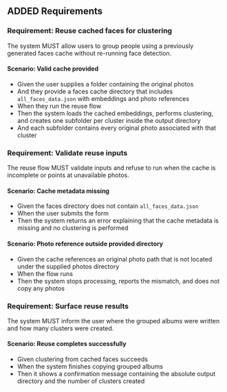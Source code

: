 ## ADDED Requirements

### Requirement: Reuse cached faces for clustering
The system MUST allow users to group people using a previously generated faces cache without re-running face detection.
#### Scenario: Valid cache provided
- Given the user supplies a folder containing the original photos
- And they provide a faces cache directory that includes `all_faces_data.json` with embeddings and photo references
- When they run the reuse flow
- Then the system loads the cached embeddings, performs clustering, and creates one subfolder per cluster inside the output directory
- And each subfolder contains every original photo associated with that cluster

### Requirement: Validate reuse inputs
The reuse flow MUST validate inputs and refuse to run when the cache is incomplete or points at unavailable photos.
#### Scenario: Cache metadata missing
- Given the faces directory does not contain `all_faces_data.json`
- When the user submits the form
- Then the system returns an error explaining that the cache metadata is missing and no clustering is performed

#### Scenario: Photo reference outside provided directory
- Given the cache references an original photo path that is not located under the supplied photos directory
- When the flow runs
- Then the system stops processing, reports the mismatch, and does not copy any photos

### Requirement: Surface reuse results
The system MUST inform the user where the grouped albums were written and how many clusters were created.
#### Scenario: Reuse completes successfully
- Given clustering from cached faces succeeds
- When the system finishes copying grouped albums
- Then it shows a confirmation message containing the absolute output directory and the number of clusters created
